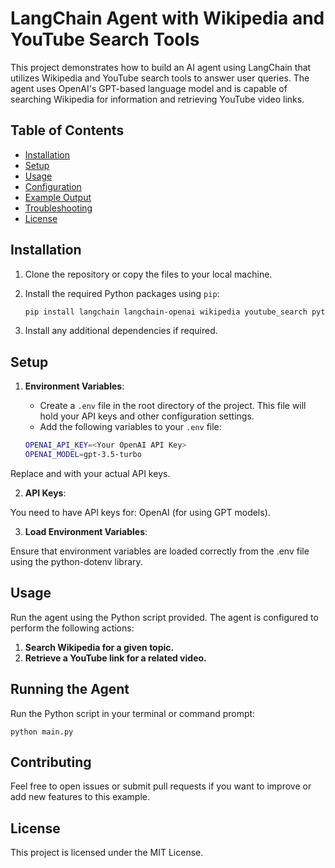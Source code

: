 # LangChain Agent with Wikipedia and YouTube Search Tools

This project demonstrates how to build an AI agent using LangChain that utilizes Wikipedia and YouTube search tools to answer user queries. The agent uses OpenAI's GPT-based language model and is capable of searching Wikipedia for information and retrieving YouTube video links.

## Table of Contents

- [Installation](#installation)
- [Setup](#setup)
- [Usage](#usage)
- [Configuration](#configuration)
- [Example Output](#example-output)
- [Troubleshooting](#troubleshooting)
- [License](#license)

## Installation

1. Clone the repository or copy the files to your local machine.
2. Install the required Python packages using `pip`:

    ```bash
    pip install langchain langchain-openai wikipedia youtube_search python-dotenv langchain_community
    ```

3. Install any additional dependencies if required.

## Setup

1. **Environment Variables**:
   - Create a `.env` file in the root directory of the project. This file will hold your API keys and other configuration settings.
   - Add the following variables to your `.env` file:

   ```bash
   OPENAI_API_KEY=<Your OpenAI API Key>
   OPENAI_MODEL=gpt-3.5-turbo

Replace <Your OpenAI API Key> and <Your YouTube Data API Key> with your actual API keys.

2. **API Keys**:

You need to have API keys for:
OpenAI (for using GPT models).

3. **Load Environment Variables**:

Ensure that environment variables are loaded correctly from the .env file using the python-dotenv library.

## Usage

Run the agent using the Python script provided. The agent is configured to perform the following actions:

1. **Search Wikipedia for a given topic.**
2. **Retrieve a YouTube link for a related video.**

## Running the Agent
Run the Python script in your terminal or command prompt:

```
python main.py
```

## Contributing

Feel free to open issues or submit pull requests if you want to improve or add new features to this example.

## License

This project is licensed under the MIT License.